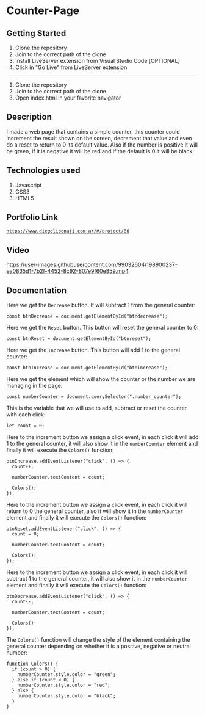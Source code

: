 # Counter-Page

## Getting Started

1. Clone the repository
2. Join to the correct path of the clone
3. Install LiveServer extension from Visual Studio Code [OPTIONAL]
4. Click in "Go Live" from LiveServer extension

---

1. Clone the repository
2. Join to the correct path of the clone
3. Open index.html in your favorite navigator

## Description

I made a web page that contains a simple counter, this counter could increment the result shown on the screen, decrement that value and even do a reset to return to 0 its default value. Also if the number is positive it will be green, if it is negative it will be red and if the default is 0 it will be black.

## Technologies used

1. Javascript
2. CSS3
3. HTML5

## Portfolio Link

[`https://www.diegolibonati.com.ar/#/project/86`](https://www.diegolibonati.com.ar/#/project/86)

## Video

https://user-images.githubusercontent.com/99032604/198900237-ea0835d1-7b2f-4452-8c92-807e9f60e859.mp4

## Documentation

Here we get the `Decrease` button. It will subtract 1 from the general counter:

```
const btnDecrease = document.getElementById("btndecrease");
```

Here we get the `Reset` button. This button will reset the general counter to 0:

```
const btnReset = document.getElementById("btnreset");
```

Here we get the `Increase` button. This button will add 1 to the general counter:

```
const btnIncrease = document.getElementById("btnincrease");
```

Here we get the element which will show the counter or the number we are managing in the page:

```
const numberCounter = document.querySelector(".number_counter");
```

This is the variable that we will use to add, subtract or reset the counter with each click:

```
let count = 0;
```

Here to the increment button we assign a click event, in each click it will add 1 to the general counter, it will also show it in the `numberCounter` element and finally it will execute the `Colors()` function:

```
btnIncrease.addEventListener("click", () => {
  count++;

  numberCounter.textContent = count;

  Colors();
});
```

Here to the increment button we assign a click event, in each click it will return to 0 the general counter, also it will show it in the `numberCounter` element and finally it will execute the `Colors()` function:

```
btnReset.addEventListener("click", () => {
  count = 0;

  numberCounter.textContent = count;

  Colors();
});

```

Here to the increment button we assign a click event, in each click it will subtract 1 to the general counter, it will also show it in the `numberCounter` element and finally it will execute the `Colors()` function:

```
btnDecrease.addEventListener("click", () => {
  count--;

  numberCounter.textContent = count;

  Colors();
});

```

The `Colors()` function will change the style of the element containing the general counter depending on whether it is a positive, negative or neutral number:

```
function Colors() {
  if (count > 0) {
    numberCounter.style.color = "green";
  } else if (count < 0) {
    numberCounter.style.color = "red";
  } else {
    numberCounter.style.color = "black";
  }
}
```
